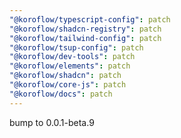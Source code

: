 ```yaml
---
"@koroflow/typescript-config": patch
"@koroflow/shadcn-registry": patch
"@koroflow/tailwind-config": patch
"@koroflow/tsup-config": patch
"@koroflow/dev-tools": patch
"@koroflow/elements": patch
"@koroflow/shadcn": patch
"@koroflow/core-js": patch
"@koroflow/docs": patch
---
```


bump to 0.0.1-beta.9
